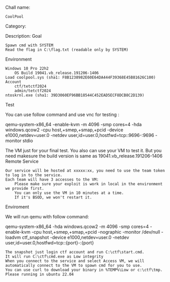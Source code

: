 Chall name:

    CoolPool

Category:

Description:
Goal

    Spawn cmd with SYSTEM
    Read the flag in C:\flag.txt (readable only by SYSTEM)

Environment

    Windows 10 Pro 22h2
        OS Build 19041.vb_release.191206-1406
    Load coolpool.sys (sha1: F8B1238982E60E64DA444F39368E45B81626C100)
    Account
        ctf/tetctf2024
        admin/tetctf2024
    ntoskrnl.exe (sha1: 39D3060EF96BB18544C452EAD5ECF8DCB8C2D139)

Test

You can use follow command and use vnc for testing :

qemu-system-x86_64 -enable-kvm -m 4096 -smp cores=4 -hda windows.qcow2 -cpu host,+smep,+smap,+pcid -device e1000,netdev=user.0 -netdev user,id=user.0,hostfwd=tcp::9696-:9696 -monitor stdio

The VM just for your final test. You also can use your VM to test it. But you need makesure the build version is same as 19041.vb_release.191206-1406
Remote Service

    Our service will be hosted at xxxxx:xx, you need to use the team token to log in to the service.
    Each team will have 3 accesses to the VM:
        Please make sure your exploit is work in local in the environment we provide first.
        You can only use the VM in 10 minutes at a time.
        If it's BSOD, we won't restart it.

Enviroment

We will run qemu with follow command:

qemu-system-x86_64 -hda windows.qcow2 -m 4096 -smp cores=4 -enable-kvm -cpu host,+smep,+smap,+pcid -nographic -monitor /dev/null -loadvm ctf_snapshot -device e1000,netdev=user.0 -netdev user,id=user.0,hostfwd=tcp::{port}-:{port}

    The snapshot just login ctf account and run C:\ctf\start.cmd.
    It will run C:\ctf\cmd.exe as Low integrity
    When you connect to the service and select Access VM, we will automatically connect to the VM to spawn cmd for you to use.
    You can use curl to download your binary in %TEMP%\Low or c:\ctf\tmp.
    Please running in ubuntu 22.04
